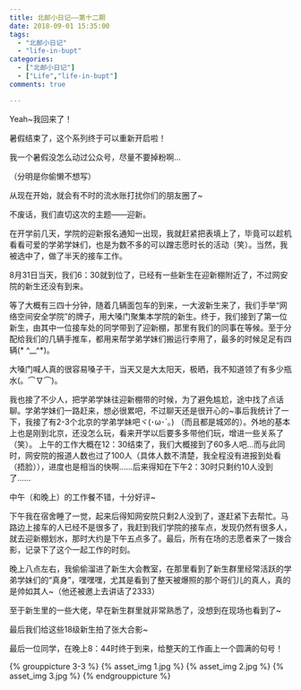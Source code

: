 ```yaml
---
title: 北邮小日记——第十二期 
date: 2018-09-01 15:35:00 
tags:
  - "北邮小日记"
  - "life-in-bupt"
categories:
  - ["北邮小日记"]
  - ["Life","life-in-bupt"]
comments: true

---
```


Yeah~我回来了！

暑假结束了，这个系列终于可以重新开启啦！

<!--more-->

我一个暑假没怎么动过公众号，尽量不要掉粉啊…

（分明是你偷懒不想写）

从现在开始，就会有不时的流水账打扰你们的朋友圈了~

不废话，我们直切这次的主题——迎新。

在开学前几天，学院的迎新报名通知一出现，我就赶紧把表填上了，毕竟可以趁机看看可爱的学弟学妹们，也是为数不多的可以蹭志愿时长的活动（笑）。当然，我被选中了，做了半天的接车工作。

8月31日当天，我们6：30就到位了，已经有一些新生在迎新棚附近了，不过网安院的新生还没有到来。

等了大概有三四十分钟，随着几辆面包车的到来，一大波新生来了，我们手举“网络空间安全学院”的牌子，用大嗓门聚集本学院的新生。终于，我们接到了第一位新生，由其中一位接车处的同学带到了迎新棚，那里有我们的同事在等候。至于分配给我们的几辆手推车，都用来帮学弟学妹们搬运行李用了，最多的时候足足有四辆(*
^__^*)。

大嗓门喊人真的很容易嗓子干，当天又是大太阳天，极晒，我不知道领了有多少瓶水(。⌒∇⌒)。

我也接了不少人，把学弟学妹往迎新棚带的时候，为了避免尴尬，途中找了点话聊。学弟学妹们一路赶来，想必很累吧，不过聊天还是很开心的~事后我统计了一下，我接了有2-3个北京的学弟学妹吧ヾ(･ω･`｡)
（而且都是城郊的）。外地的基本上也是刚到北京，还没怎么玩，看来开学以后要多多带他们玩，增进一些关系了（笑）。
上午的工作大概在12：30结束了，我们大概接到了60多人吧…而与此同时，网安院的报道人数也过了100人（具体人数不清楚，我全程没有进报到处看（捂脸）），进度也是相当的快啊……后来得知在下午2：30时只剩约10人没到了……

中午（和晚上）的工作餐不错，十分好评~

下午我在宿舍睡了一觉，起来后得知网安院只剩2人没到了，遂赶紧下去帮忙。马路边上接车的人已经不是很多了，我赶到我们学院的接车点，发现仍然有很多人，就去迎新棚划水，那时大约是下午五点多了。最后，所有在场的志愿者来了一拨合影，记录下了这个一起工作的时刻。

晚上八点左右，我偷偷溜进了新生大会教室，在那里看到了新生群里经常活跃的学弟学妹们的“真身”，嘿嘿嘿，尤其是看到了整天被爆照的那个哥们儿的真人，真的是帅如其人~（他还被邀上去讲话了2333）

至于新生里的一些大佬，早在新生群里就非常熟悉了，没想到在现场也看到了~

最后我们给这些18级新生拍了张大合影~

最后一位同学，在晚上8：44时终于到来，给整天的工作画上一个圆满的句号！

{% grouppicture 3-3 %} {% asset_img 1.jpg %} {% asset_img 2.jpg %} {% asset_img 3.jpg %} {% endgrouppicture %}
